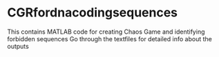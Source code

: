 # CGRfordnacodingsequences
This contains MATLAB code for creating Chaos Game and identifying forbidden sequences 
Go through the textfiles for detailed info about the outputs
